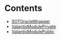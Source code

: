 

# Contents
- [SOTOracleWrapper](SOTOracleWrapper.sol/contract.SOTOracleWrapper.md)
- [ValantisModulePrivate](ValantisSOTModulePrivate.sol/contract.ValantisModulePrivate.md)
- [ValantisModulePublic](ValantisSOTModulePublic.sol/contract.ValantisModulePublic.md)

